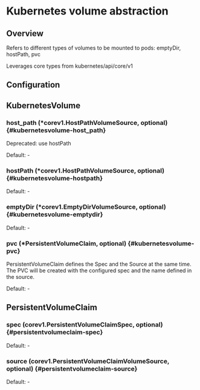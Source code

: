 # Kubernetes volume abstraction
## Overview
 Refers to different types of volumes to be mounted to pods: emptyDir, hostPath, pvc

 Leverages core types from kubernetes/api/core/v1


## Configuration
## KubernetesVolume

### host_path (*corev1.HostPathVolumeSource, optional) {#kubernetesvolume-host_path}

Deprecated: use hostPath 

Default: -

### hostPath (*corev1.HostPathVolumeSource, optional) {#kubernetesvolume-hostpath}

Default: -

### emptyDir (*corev1.EmptyDirVolumeSource, optional) {#kubernetesvolume-emptydir}

Default: -

### pvc (*PersistentVolumeClaim, optional) {#kubernetesvolume-pvc}

PersistentVolumeClaim defines the Spec and the Source at the same time. The PVC will be created with the configured spec and the name defined in the source. 

Default: -


## PersistentVolumeClaim

### spec (corev1.PersistentVolumeClaimSpec, optional) {#persistentvolumeclaim-spec}

Default: -

### source (corev1.PersistentVolumeClaimVolumeSource, optional) {#persistentvolumeclaim-source}

Default: -


